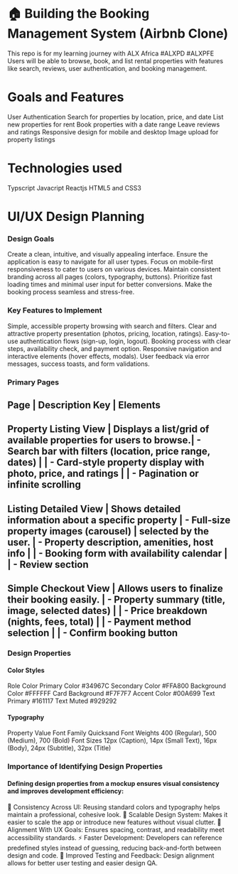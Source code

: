 # 🏠 Building the Booking Management System (Airbnb Clone)

This repo is for my learning journey with ALX Africa #ALXPD #ALXPFE
Users will be able to browse, book, and list rental properties with features like search, reviews, user authentication, and booking management.

# Goals and Features
User Authentication 
Search for properties by location, price, and date
List new properties for rent
Book properties with a date range
Leave reviews and ratings
Responsive design for mobile and desktop
Image upload for property listings

# Technologies used

Typscript
Javacript
Reactjs
HTML5 and CSS3

# UI/UX Design Planning

### Design Goals
Create a clean, intuitive, and visually appealing interface.
Ensure the application is easy to navigate for all user types.
Focus on mobile-first responsiveness to cater to users on various devices.
Maintain consistent branding across all pages (colors, typography, buttons).
Prioritize fast loading times and minimal user input for better conversions.
Make the booking process seamless and stress-free.

### Key Features to Implement

Simple, accessible property browsing with search and filters.
Clear and attractive property presentation (photos, pricing, location, ratings).
Easy-to-use authentication flows (sign-up, login, logout).
Booking process with clear steps, availability check, and payment option.
Responsive navigation and interactive elements (hover effects, modals).
User feedback via error messages, success toasts, and form validations.

### Primary Pages

Page                                |         Description	Key                                          |                       Elements
-------------------------------------------------------------------------------------------------------------------------------------------------------------------------
Property Listing View	              | Displays a list/grid of available properties for users to browse.| - Search bar with filters (location, price range, dates)
                                    |                                                                  | - Card-style property display with photo, price, and ratings
                                    |                                                                  | - Pagination or infinite scrolling
--------------------------------------------------------------------------------------------------------------------------------------------------------------------------
Listing Detailed View	              | Shows detailed information about a specific property             | - Full-size property images (carousel)
                                    | selected by the user.                                            | - Property description, amenities, host info
                                    |                                                                  | - Booking form with availability calendar 
                                    |                                                                  | - Review section
--------------------------------------------------------------------------------------------------------------------------------------------------------------------------
Simple Checkout View	              | Allows users to finalize their booking easily.                   | - Property summary (title, image, selected dates)
                                    |                                                                  | - Price breakdown (nights, fees, total)
                                    |                                                                  | - Payment method selection
                                    |                                                                  | - Confirm booking button
--------------------------------------------------------------------------------------------------------------------------------------------------------------------------
	

### Design Properties

#### Color Styles
Role	Color
Primary Color	#34967C
Secondary Color	#FFA800
Background Color #FFFFFF
Card Background	#F7F7F7
Accent Color	#00A699
Text Primary	#161117
Text Muted	#929292

#### Typography
Property	Value
Font Family	Quicksand
Font Weights	400 (Regular), 500 (Medium), 700 (Bold)
Font Sizes	12px (Caption), 14px (Small Text), 16px (Body), 24px (Subtitle), 32px (Title)

### Importance of Identifying Design Properties

#### Defining design properties from a mockup ensures visual consistency and improves development efficiency:
🔄 Consistency Across UI: Reusing standard colors and typography helps maintain a professional, cohesive look.
🧱 Scalable Design System: Makes it easier to scale the app or introduce new features without visual clutter.
🎯 Alignment With UX Goals: Ensures spacing, contrast, and readability meet accessibility standards.
⚡ Faster Development: Developers can reference predefined styles instead of guessing, reducing back-and-forth between design and code.
🧪 Improved Testing and Feedback: Design alignment allows for better user testing and easier design QA.

		




